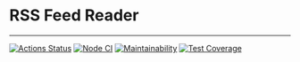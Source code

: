 # RSS Feed Reader
___

[![Actions Status](https://github.com/andr-novikov/frontend-project-lvl3/workflows/hexlet-check/badge.svg)](https://github.com/andr-novikov/frontend-project-lvl3/actions)
[![Node CI](https://github.com/andr-novikov/frontend-project-lvl3/actions/workflows/nodejs.yml/badge.svg)](https://github.com/andr-novikov/frontend-project-lvl3/actions/workflows/nodejs.yml)
[![Maintainability](https://api.codeclimate.com/v1/badges/d416924d160bc30be9bb/maintainability)](https://codeclimate.com/github/andr-novikov/frontend-project-lvl3/maintainability)
[![Test Coverage](https://api.codeclimate.com/v1/badges/d416924d160bc30be9bb/test_coverage)](https://codeclimate.com/github/andr-novikov/frontend-project-lvl3/test_coverage)
